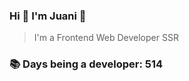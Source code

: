 ### Hi 👋 I&#39;m Juani 🦁

> I&#39;m a Frontend Web Developer SSR

### 📚 Days being a developer: 514
